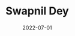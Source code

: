 ---
layout: member
category: Research-Associate
title: 'Swapnil Dey'
image: 'placeholder-m.jpeg'
date: 2022-07-01
role: Domain Adaptation
permalink: 'team/swapnild'
social:
    linkedin:
    research-gate:
    email: swapnild@iitk.ac.in

---